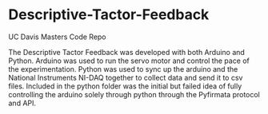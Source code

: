 # Descriptive-Tactor-Feedback
UC Davis Masters Code Repo

The Descriptive Tactor Feedback was developed with both Arduino and Python. Arduino was used to run the servo motor and control the pace of the experimentation. Python was used to sync up the arduino and the National Instruments NI-DAQ together to collect data and send it to csv files. Included in the python folder was the initial but failed idea of fully controlling the arduino solely through python through the Pyfirmata protocol and API. 
